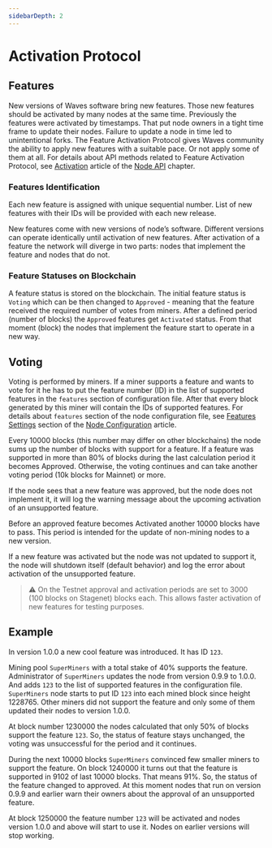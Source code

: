 ```yaml
---
sidebarDepth: 2
---
```


# Activation Protocol

## Features

New versions of Waves software bring new features. Those new features should be activated by many nodes at the same time. Previously the features were activated by timestamps. That put node owners in a tight time frame to update their nodes. Failure to update a node in time led to unintentional forks. The Feature Activation Protocol gives Waves community the ability to apply new features with a suitable pace. Or not apply some of them at all. For details about API methods related to Feature Activation Protocol, see [Activation](/en/waves-node/node-api/feature-activation) article of the [Node API](/en/waves-node/node-api) chapter.

### Features Identification

Each new feature is assigned with unique sequential number. List of new features with their IDs will be provided with each new release.

New features come with new versions of node’s software. Different versions can operate identically until activation of new features. After activation of a feature the network will diverge in two parts: nodes that implement the feature and nodes that do not.

### Feature Statuses on Blockchain

A feature status is stored on the blockchain. The initial feature status is `Voting` which can be then changed to `Approved` - meaning that the feature received the required number of votes from miners. After a defined period (number of blocks) the `Approved` features get `Activated` status. From that moment (block) the nodes that implement the feature start to operate in a new way.

## Voting

Voting is performed by miners. If a miner supports a feature and wants to vote for it he has to put the feature number (ID) in the list of supported features in the `features` section of configuration file. After that every block generated by this miner will contain the IDs of supported features. For details about `features` section of the node configuration file, see [Features Settings](/en/waves-node/node-configuration#features-section) section of the [Node Configuration](/en/waves-node/node-configuration) article.

Every 10000 blocks (this number may differ on other blockchains) the node sums up the number of blocks with support for a feature. If a feature was supported in more than 80% of blocks during the last calculation period it becomes Approved. Otherwise, the voting continues and can take another voting period (10k blocks for Mainnet) or more.

If the node sees that a new feature was approved, but the node does not implement it, it will log the warning message about the upcoming activation of an unsupported feature.

Before an approved feature becomes Activated another 10000 blocks have to pass. This period is intended for the update of non-mining nodes to a new version.

If a new feature was activated but the node was not updated to support it, the node will shutdown itself (default behavior) and log the error about activation of the unsupported feature.

> :warning: On the Testnet approval and activation periods are set to 3000 (100 blocks on Stagenet) blocks each. This allows faster activation of new features for testing purposes.

## Example

In version 1.0.0 a new cool feature was introduced. It has ID `123`.

Mining pool `SuperMiners` with a total stake of 40% supports the feature. Administrator of `SuperMiners` updates the node from version 0.9.9 to 1.0.0. And adds `123` to the list of supported features in the configuration file. `SuperMiners` node starts to put ID `123` into each mined block since height 1228765. Other miners did not support the feature and only some of them updated their nodes to version 1.0.0.

At block number 1230000 the nodes calculated that only 50% of blocks support the feature `123`. So, the status of feature stays unchanged, the voting was unsuccessful for the period and it continues.

During the next 10000 blocks `SuperMiners` convinced few smaller miners to support the feature. On block 1240000 it turns out that the feature is supported in 9102 of last 10000 blocks. That means 91%. So, the status of the feature changed to approved. At this moment nodes that run on version 0.9.9 and earlier warn their owners about the approval of an unsupported feature.

At block 1250000 the feature number `123` will be activated and nodes version 1.0.0 and above will start to use it. Nodes on earlier versions will stop working.
